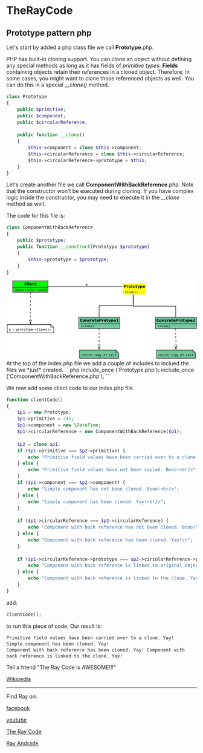 # TheRayCode
## Prototype pattern php

Let's start by added a php class file we call **Prototype**.php.

PHP has built-in cloning support. 
You can *clone* an object without defining any special methods as long as it has fields of *primitive types*.
**Fields** containing objects retain their references in a cloned object.
Therefore, in some cases, you might want to clone those referenced objects as well. 
You can do this in a special *__clone()* method.
```php
class Prototype
{
    public $primitive;
    public $component;
    public $circularReference;

    public function __clone()
    {
        $this->component = clone $this->component;
        $this->circularReference = clone $this->circularReference;
        $this->circularReference->prototype = $this;
    }
}
```
Let's create another file we call **ComponentWithBackReference**.php.
Note that the constructor won't be executed during cloning. 
If you have complex logic inside the constructor, you may need to execute it in the *__clone* method as well.

The code for this file is:
```php
class ComponentWithBackReference
{
    public $prototype;
    public function __construct(Prototype $prototype)
    {
        $this->prototype = $prototype;
    }
}

```
<img src="https://github.com/RayAndrade/TheRayCode/blob/main/UMLs/images/Prototype119-java.png?raw=true"/>
At the top of the index.php file we add a couple of includes to inclued the files we *just* created.
```php
include_once ('Prototype.php');
include_once ('ComponentWithBackReference.php');
```

We now add some client code to our index.php file.
```php
function clientCode()
{
    $p1 = new Prototype;
    $p1->primitive = 245;
    $p1->component = new \DateTime;
    $p1->circularReference = new ComponentWithBackReference($p1);

    $p2 = clone $p1;
    if ($p1->primitive === $p2->primitive) {
        echo "Primitive field values have been carried over to a clone. Yay!<br/>";
    } else {
        echo "Primitive field values have not been copied. Booo!<br/>";
    }
    if ($p1->component === $p2->component) {
        echo "Simple component has not been cloned. Booo!<br/>";
    } else {
        echo "Simple component has been cloned. Yay!<br/>";
    }

    if ($p1->circularReference === $p2->circularReference) {
        echo "Component with back reference has not been cloned. Booo!\n";
    } else {
        echo "Component with back reference has been cloned. Yay!\n";
    }

    if ($p1->circularReference->prototype === $p2->circularReference->prototype) {
        echo "Component with back reference is linked to original object. Booo!\n";
    } else {
        echo "Component with back reference is linked to the clone. Yay!\n";
    }
}
```

add:
```php
clientCode();
```
to run this piece of code. Our result is:
```result
Primitive field values have been carried over to a clone. Yay!
Simple component has been cloned. Yay!
Component with back reference has been cloned. Yay! Component with back reference is linked to the clone. Yay!
```
Tell a friend "The Ray Code is AWESOME!!!"


[Wikipedia](https://en.wikipedia.org/wiki/Prototype_pattern)

----------------------------------------------------------------------------------------------------

Find Ray on:

[facebook](https://www.facebook.com/TheRayCode/)

[youtube](https://www.youtube.com/user/AndradeRay/)

[The Ray Code](https://www.RayAndrade.com)

[Ray Andrade](https://www.RayAndrade.org)
